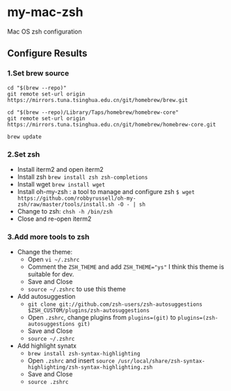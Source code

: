 # my-mac-zsh
Mac OS zsh configuration

## Configure Results

### 1.Set brew source 
```
cd "$(brew --repo)"
git remote set-url origin https://mirrors.tuna.tsinghua.edu.cn/git/homebrew/brew.git

cd "$(brew --repo)/Library/Taps/homebrew/homebrew-core"
git remote set-url origin https://mirrors.tuna.tsinghua.edu.cn/git/homebrew/homebrew-core.git

brew update
```
### 2.Set zsh
- Install iterm2 and open iterm2  
- Install zsh `brew install zsh zsh-completions`
- Install wget `brew install wget`
- Install oh-my-zsh : a tool to manage and configure zsh
`$ wget https://github.com/robbyrussell/oh-my-zsh/raw/master/tools/install.sh -O - | sh`
- Change to zsh: `chsh -h /bin/zsh`
- Close and re-open iterm2 
### 3.Add more tools to zsh
- Change the theme:
    - Open `vi ~/.zshrc`
    - Comment the `ZSH_THEME` and add `ZSH_THEME="ys"`
    I think this theme is suitable for dev.
    - Save and Close
    - `source ~/.zshrc` to use this theme
- Add autosuggestion
    -  `git clone git://github.com/zsh-users/zsh-autosuggestions $ZSH_CUSTOM/plugins/zsh-autosuggestions`
    - Open `.zshrc`, change plugins from `plugins=(git)` to `plugins=(zsh-autosuggestions git)`
    - Save and Close
    - `source ~/.zshrc`
- Add highlight synatx
    - `brew install zsh-syntax-highlighting`
    - Open `.zshrc` and insert `source /usr/local/share/zsh-syntax-highlighting/zsh-syntax-highlighting.zsh`
    - Save and Close
    - `source .zshrc`
